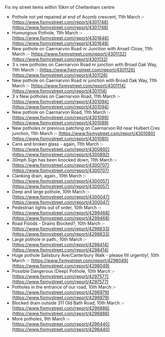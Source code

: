 Fix my street items within 10km of Cheltenham centre

<!-- fix_marker starts -->

- Pothole not yet repaired at end of Acomb crescent, 11th March :- [https://www.fixmystreet.com/report/4301748](https://www.fixmystreet.com/report/4301748)
- Humungous Pothole, 11th March :- [https://www.fixmystreet.com/report/4301648](https://www.fixmystreet.com/report/4301648)
- New pothole on Caernarvon Road nr Junction with Ansell Close, 11th March :- [https://www.fixmystreet.com/report/4301132](https://www.fixmystreet.com/report/4301132)
- 3 x new potholes on Caernarvon Road nr junction with Broad Oak Way, 11th March :- [https://www.fixmystreet.com/report/4301126](https://www.fixmystreet.com/report/4301126)
- New pothole on Caernarvon Road nr junction with Broad Oak Way, 11th March :- [https://www.fixmystreet.com/report/4301114](https://www.fixmystreet.com/report/4301114)
- 3 x New potholes on Caernarvon Road, 11th March :- [https://www.fixmystreet.com/report/4301094](https://www.fixmystreet.com/report/4301094)
- New pothole on Caernarvon Road, 11th March :- [https://www.fixmystreet.com/report/4301089](https://www.fixmystreet.com/report/4301089)
- New potholes nr previous patching on Caernarvon Rd near Hulbert Cres junction, 11th March :- [https://www.fixmystreet.com/report/4301080](https://www.fixmystreet.com/report/4301080)
- Cans and broken glass - again, 11th March :- [https://www.fixmystreet.com/report/4300892](https://www.fixmystreet.com/report/4300892)
- 30mph Sign has been knocked down, 11th March :- [https://www.fixmystreet.com/report/4300707](https://www.fixmystreet.com/report/4300707)
- Clanking drain, again., 10th March :- [https://www.fixmystreet.com/report/4300057](https://www.fixmystreet.com/report/4300057)
- Deep and large pothole, 10th March :- [https://www.fixmystreet.com/report/4300047](https://www.fixmystreet.com/report/4300047)
- Pedestrian lights out of order, 10th March :- [https://www.fixmystreet.com/report/4299468](https://www.fixmystreet.com/report/4299468)
- Road Floods - Drains Blocked?, 10th March :- [https://www.fixmystreet.com/report/4298633](https://www.fixmystreet.com/report/4298633)
- Large pothole in path., 10th March :- [https://www.fixmystreet.com/report/4298414](https://www.fixmystreet.com/report/4298414)
- Huge pothole Salisbury Ave/Canterbury Walk - please fill urgently!, 10th March :- [https://www.fixmystreet.com/report/4298049](https://www.fixmystreet.com/report/4298049)
- Possible Dangerous (Deep) Pothole, 10th March :- [https://www.fixmystreet.com/report/4297577](https://www.fixmystreet.com/report/4297577)
- Potholes in the entrance of our road, 10th March :- [https://www.fixmystreet.com/report/4296979](https://www.fixmystreet.com/report/4296979)
- Blocked drain outside 311 Old Bath Road, 10th March :- [https://www.fixmystreet.com/report/4296886](https://www.fixmystreet.com/report/4296886)
- More potholes, 9th March :- [https://www.fixmystreet.com/report/4296440](https://www.fixmystreet.com/report/4296440)

<!-- fix_marker ends -->